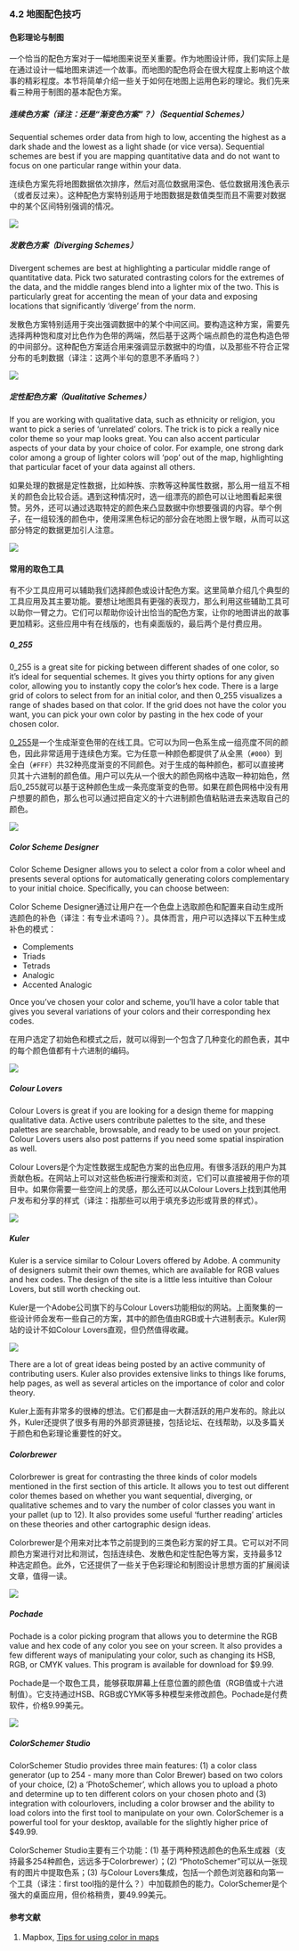 ### 4.2 地图配色技巧

#### 色彩理论与制图

一个恰当的配色方案对于一幅地图来说至关重要。作为地图设计师，我们实际上是在通过设计一幅地图来讲述一个故事。而地图的配色将会在很大程度上影响这个故事的精彩程度。本节将简单介绍一些关于如何在地图上运用色彩的理论。我们先来看三种用于制图的基本配色方案。

##### 连续色方案（译注：还是“渐变色方案”？）（Sequential Schemes）

Sequential schemes order data from high to low, accenting the highest as a dark shade and the lowest as a light shade (or vice versa). Sequential schemes are best if you are mapping quantitative data and do not want to focus on one particular range within your data.

连续色方案先将地图数据依次排序，然后对高位数据用深色、低位数据用浅色表示（或者反过来）。这种配色方案特别适用于地图数据是数值类型而且不需要对数据中的某个区间特别强调的情况。

![](https://www.mapbox.com/tilemill/assets/pages/sequential.png)

##### 发散色方案（Diverging Schemes）

Divergent schemes are best at highlighting a particular middle range of quantitative data. Pick two saturated contrasting colors for the extremes of the data, and the middle ranges blend into a lighter mix of the two. This is particularly great for accenting the mean of your data and exposing locations that significantly ‘diverge’ from the norm.

发散色方案特别适用于突出强调数据中的某个中间区间。要构造这种方案，需要先选择两种饱和度对比色作为色带的两端，然后基于这两个端点颜色的混色构造色带的中间部分。这种配色方案适合用来强调显示数据中的均值，以及那些不符合正常分布的毛刺数据（译注：这两个半句的意思不矛盾吗？）

![](https://www.mapbox.com/tilemill/assets/pages/diverging.png)

##### 定性配色方案（Qualitative Schemes）

If you are working with qualitative data, such as ethnicity or religion, you want to pick a series of ‘unrelated’ colors. The trick is to pick a really nice color theme so your map looks great. You can also accent particular aspects of your data by your choice of color. For example, one strong dark color among a group of lighter colors will ‘pop’ out of the map, highlighting that particular facet of your data against all others.

如果处理的数据是定性数据，比如种族、宗教等这种属性数据，那么用一组互不相关的颜色会比较合适。遇到这种情况时，选一组漂亮的颜色可以让地图看起来很赞。另外，还可以通过选取特定的颜色来凸显数据中你想要强调的内容。举个例子，在一组较浅的颜色中，使用深黑色标记的部分会在地图上很乍眼，从而可以这部分特定的数据更加引人注意。

![](https://www.mapbox.com/tilemill/assets/pages/qualitative.png)

#### 常用的取色工具

有不少工具应用可以辅助我们选择颜色或设计配色方案。这里简单介绍几个典型的工具应用及其主要功能。要想让地图具有更强的表现力，那么利用这些辅助工具可以助你一臂之力。它们可以帮助你设计出恰当的配色方案，让你的地图讲出的故事更加精彩。这些应用中有在线版的，也有桌面版的，最后两个是付费应用。

##### 0\_255

0\_255 is a great site for picking between different shades of one color, so it’s ideal for sequential schemes. It gives you thirty options for any given color, allowing you to instantly copy the color’s hex code. There is a large grid of colors to select from for an initial color, and then 0\_255 visualizes a range of shades based on that color. If the grid does not have the color you want, you can pick your own color by pasting in the hex code of your chosen color.

[0\_255](http://www.0to255.com/)是一个生成渐变色带的在线工具。它可以为同一色系生成一组亮度不同的颜色，因此非常适用于连续色方案。它为任意一种颜色都提供了从全黑（`#000`）到全白（`#FFF`）共32种亮度渐变的不同颜色。对于生成的每种颜色，都可以直接拷贝其十六进制的颜色值。用户可以先从一个很大的颜色网格中选取一种初始色，然后0\_255就可以基于这种颜色生成一条亮度渐变的色带。如果在颜色网格中没有用户想要的颜色，那么也可以通过把自定义的十六进制颜色值粘贴进去来选取自己的颜色。

![](https://www.mapbox.com/tilemill/assets/pages/0_255_0.jpg)

##### Color Scheme Designer

Color Scheme Designer allows you to select a color from a color wheel and presents several options for automatically generating colors complementary to your initial choice. Specifically, you can choose between:

Color Scheme Designer通过让用户在一个色盘上选取颜色和配置来自动生成所选颜色的补色（译注：有专业术语吗？）。具体而言，用户可以选择以下五种生成补色的模式：

- Complements
- Triads
- Tetrads
- Analogic
- Accented Analogic

Once you’ve chosen your color and scheme, you’ll have a color table that gives you several variations of your colors and their corresponding hex codes.

在用户选定了初始色和模式之后，就可以得到一个包含了几种变化的颜色表，其中的每个颜色值都有十六进制的编码。

![](https://www.mapbox.com/tilemill/assets/pages/colorschemedesigner_1.jpg)

##### Colour Lovers

Colour Lovers is great if you are looking for a design theme for mapping qualitative data. Active users contribute palettes to the site, and these palettes are searchable, browsable, and ready to be used on your project. Colour Lovers users also post patterns if you need some spatial inspiration as well.

Colour Lovers是个为定性数据生成配色方案的出色应用。有很多活跃的用户为其贡献色板。在网站上可以对这些色板进行搜索和浏览，它们可以直接被用于你的项目中。如果你需要一些空间上的灵感，那么还可以从Colour Lovers上找到其他用户发布和分享的样式（译注：指那些可以用于填充多边形或背景的样式）。

![](https://www.mapbox.com/tilemill/assets/pages/colourlovers_0.jpg)

##### Kuler

Kuler is a service similar to Colour Lovers offered by Adobe. A community of designers submit their own themes, which are available for RGB values and hex codes. The design of the site is a little less intuitive than Colour Lovers, but still worth checking out.

Kuler是一个Adobe公司旗下的与Colour Lovers功能相似的网站。上面聚集的一些设计师会发布一些自己的方案，其中的颜色值由RGB或十六进制表示。Kuler网站的设计不如Colour Lovers直观，但仍然值得收藏。

![](https://www.mapbox.com/tilemill/assets/pages/kuler_1.jpg)

There are a lot of great ideas being posted by an active community of contributing users. Kuler also provides extensive links to things like forums, help pages, as well as several articles on the importance of color and color theory.

Kuler上面有非常多的很棒的想法。它们都是由一大群活跃的用户发布的。除此以外，Kuler还提供了很多有用的外部资源链接，包括论坛、在线帮助，以及多篇关于颜色和色彩理论重要性的好文。

##### Colorbrewer

Colorbrewer is great for contrasting the three kinds of color models mentioned in the first section of this article. It allows you to test out different color themes based on whether you want sequential, diverging, or qualitative schemes and to vary the number of color classes you want in your pallet (up to 12). It also provides some useful ‘further reading’ articles on these theories and other cartographic design ideas.

Colorbrewer是个用来对比本节之前提到的三类色彩方案的好工具。它可以对不同颜色方案进行对比和测试，包括连续色、发散色和定性配色等方案，支持最多12种选定颜色。此外，它还提供了一些关于色彩理论和制图设计思想方面的扩展阅读文章，值得一读。

![](https://www.mapbox.com/tilemill/assets/pages/colorbrewer.jpg)

##### Pochade

Pochade is a color picking program that allows you to determine the RGB value and hex code of any color you see on your screen. It also provides a few different ways of manipulating your color, such as changing its HSB, RGB, or CMYK values. This program is available for download for $9.99.

Pochade是一个取色工具，能够获取屏幕上任意位置的颜色值（RGB值或十六进制值）。它支持通过HSB、RGB或CYMK等多种模型来修改颜色。Pochade是付费软件，价格9.99美元。

![](https://www.mapbox.com/tilemill/assets/pages/pochade_0.jpg)

##### ColorSchemer Studio

ColorSchemer Studio provides three main features: (1) a color class generator (up to 254 - many more than Color Brewer) based on two colors of your choice, (2) a ‘PhotoSchemer’, which allows you to upload a photo and determine up to ten different colors on your chosen photo and (3) integration with colourlovers, including a color browser and the ability to load colors into the first tool to manipulate on your own. ColorSchemer is a powerful tool for your desktop, available for the slightly higher price of $49.99.

ColorSchemer Studio主要有三个功能：(1) 基于两种预选颜色的色系生成器（支持最多254种颜色，远远多于Colorbrewer）；(2) “PhotoSchemer”可以从一张现有的图片中提取色系；(3) 与Colour Lovers集成，包括一个颜色浏览器和向第一个工具（译注：first tool指的是什么？）中加载颜色的能力。ColorSchemer是个强大的桌面应用，但价格稍贵，要49.99美元。

#### 参考文献

1. Mapbox, [Tips for using color in maps](https://www.mapbox.com/tilemill/docs/guides/tips-for-color/)
